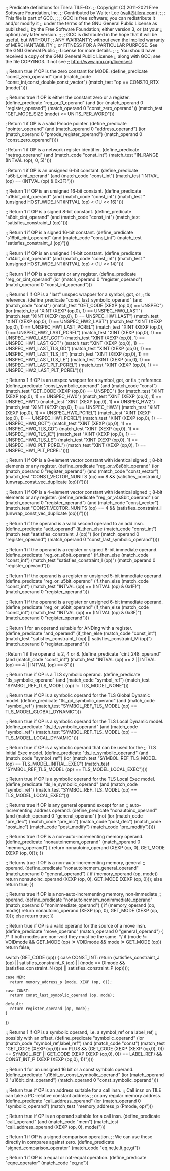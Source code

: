 ;; Predicate definitions for Tilera TILE-Gx.
;; Copyright (C) 2011-2021 Free Software Foundation, Inc.
;; Contributed by Walter Lee (walt@tilera.com)
;;
;; This file is part of GCC.
;;
;; GCC is free software; you can redistribute it and/or modify it
;; under the terms of the GNU General Public License as published
;; by the Free Software Foundation; either version 3, or (at your
;; option) any later version.
;;
;; GCC is distributed in the hope that it will be useful, but WITHOUT
;; ANY WARRANTY; without even the implied warranty of MERCHANTABILITY
;; or FITNESS FOR A PARTICULAR PURPOSE.  See the GNU General Public
;; License for more details.
;;
;; You should have received a copy of the GNU General Public License
;; along with GCC; see the file COPYING3.  If not see
;; <http://www.gnu.org/licenses/>.

;; Return true if OP is the zero constant for MODE.
(define_predicate "const_zero_operand"
  (and (match_code "const_int,const_double,const_vector")
       (match_test "op == CONST0_RTX (mode)")))

;; Returns true if OP is either the constant zero or a register.
(define_predicate "reg_or_0_operand"
  (and (ior (match_operand 0 "register_operand")
	    (match_operand 0 "const_zero_operand"))
       (match_test "GET_MODE_SIZE (mode) <= UNITS_PER_WORD")))

; Return 1 if OP is a valid Pmode pointer.
(define_predicate "pointer_operand"
  (and (match_operand 0 "address_operand")
       (ior (match_operand 0 "pmode_register_operand")
	    (match_operand 0 "const_zero_operand"))))

; Return 1 if OP is a network register identifier.
(define_predicate "netreg_operand"
  (and (match_code "const_int")
       (match_test "IN_RANGE (INTVAL (op), 0, 5)")))

; Return 1 if OP is an unsigned 6-bit constant.
(define_predicate "u6bit_cint_operand"
  (and (match_code "const_int")
       (match_test "INTVAL (op) == (INTVAL (op) & 0x3F)")))

;; Return 1 if OP is an unsigned 16-bit constant.
(define_predicate "u16bit_cint_operand"
  (and (match_code "const_int")
       (match_test "(unsigned HOST_WIDE_INT)INTVAL (op) < (1U << 16)")))

;; Return 1 if OP is a signed 8-bit constant.
(define_predicate "s8bit_cint_operand"
  (and (match_code "const_int")
       (match_test "satisfies_constraint_I (op)")))

;; Return 1 if OP is a signed 16-bit constant.
(define_predicate "s16bit_cint_operand"
  (and (match_code "const_int")
       (match_test "satisfies_constraint_J (op)")))

;; Return 1 if OP is an unsigned 14-bit constant.
(define_predicate "u14bit_cint_operand"
  (and (match_code "const_int")
       (match_test "(unsigned HOST_WIDE_INT)INTVAL (op) < (1U << 14)")))

;; Return 1 if OP is a constant or any register.
(define_predicate "reg_or_cint_operand"
  (ior (match_operand 0 "register_operand")
       (match_operand 0 "const_int_operand")))

;; Returns 1 if OP is a "last" unspec wrapper for a symbol, got, or
;; tls reference.
(define_predicate "const_last_symbolic_operand"
  (and (match_code "const")
       (match_test "GET_CODE (XEXP (op,0)) == UNSPEC")
       (ior (match_test "XINT (XEXP (op,0), 1) == UNSPEC_HW0_LAST")
	    (match_test "XINT (XEXP (op,0), 1) == UNSPEC_HW1_LAST")
	    (match_test "XINT (XEXP (op,0), 1) == UNSPEC_HW2_LAST")
	    (match_test "XINT (XEXP (op,0), 1) == UNSPEC_HW1_LAST_PCREL")
	    (match_test "XINT (XEXP (op,0), 1) == UNSPEC_HW2_LAST_PCREL")
	    (match_test "XINT (XEXP (op,0), 1) == UNSPEC_HW0_LAST_GOT")
	    (match_test "XINT (XEXP (op,0), 1) == UNSPEC_HW1_LAST_GOT")
	    (match_test "XINT (XEXP (op,0), 1) == UNSPEC_HW1_LAST_TLS_GD")
	    (match_test "XINT (XEXP (op,0), 1) == UNSPEC_HW1_LAST_TLS_IE")
	    (match_test "XINT (XEXP (op,0), 1) == UNSPEC_HW1_LAST_TLS_LE")
	    (match_test "XINT (XEXP (op,0), 1) == UNSPEC_HW1_LAST_PLT_PCREL")
	    (match_test "XINT (XEXP (op,0), 1) == UNSPEC_HW2_LAST_PLT_PCREL"))))

;; Returns 1 if OP is an unspec wrapper for a symbol, got, or tls
;; reference.
(define_predicate "const_symbolic_operand"
  (and (match_code "const")
       (match_test "GET_CODE (XEXP (op,0)) == UNSPEC")
       (ior (match_test "XINT (XEXP (op,0), 1) == UNSPEC_HW0")
	    (match_test "XINT (XEXP (op,0), 1) == UNSPEC_HW1")
	    (match_test "XINT (XEXP (op,0), 1) == UNSPEC_HW2")
	    (match_test "XINT (XEXP (op,0), 1) == UNSPEC_HW3")
	    (match_test "XINT (XEXP (op,0), 1) == UNSPEC_HW0_PCREL")
	    (match_test "XINT (XEXP (op,0), 1) == UNSPEC_HW1_PCREL")
	    (match_test "XINT (XEXP (op,0), 1) == UNSPEC_HW0_GOT")
	    (match_test "XINT (XEXP (op,0), 1) == UNSPEC_HW0_TLS_GD")
	    (match_test "XINT (XEXP (op,0), 1) == UNSPEC_HW0_TLS_IE")
	    (match_test "XINT (XEXP (op,0), 1) == UNSPEC_HW0_TLS_LE")
	    (match_test "XINT (XEXP (op,0), 1) == UNSPEC_HW0_PLT_PCREL")
	    (match_test "XINT (XEXP (op,0), 1) == UNSPEC_HW1_PLT_PCREL"))))

;; Return 1 if OP is a 8-element vector constant with identical signed
;; 8-bit elements or any register.
(define_predicate "reg_or_v8s8bit_operand"
  (ior (match_operand 0 "register_operand")
       (and (match_code "const_vector")
	    (match_test "CONST_VECTOR_NUNITS (op) == 8
                         && (satisfies_constraint_I
			     (unwrap_const_vec_duplicate (op)))"))))

;; Return 1 if OP is a 4-element vector constant with identical signed
;; 8-bit elements or any register.
(define_predicate "reg_or_v4s8bit_operand"
  (ior (match_operand 0 "register_operand")
       (and (match_code "const_vector")
	    (match_test "CONST_VECTOR_NUNITS (op) == 4
                         && (satisfies_constraint_I
			     (unwrap_const_vec_duplicate (op)))"))))

;; Return 1 if the operand is a valid second operand to an add insn.
(define_predicate "add_operand"
  (if_then_else (match_code "const_int")
    (match_test "satisfies_constraint_J (op)")
    (ior (match_operand 0 "register_operand")
	 (match_operand 0 "const_last_symbolic_operand"))))

;; Return 1 if the operand is a register or signed 8-bit immediate operand.
(define_predicate "reg_or_s8bit_operand"
  (if_then_else (match_code "const_int")
    (match_test "satisfies_constraint_I (op)")
    (match_operand 0 "register_operand")))

;; Return 1 if the operand is a register or unsigned 5-bit immediate operand.
(define_predicate "reg_or_u5bit_operand"
  (if_then_else (match_code "const_int")
    (match_test "INTVAL (op) == (INTVAL (op) & 0x1F)")
    (match_operand 0 "register_operand")))

;; Return 1 if the operand is a register or unsigned 6-bit immediate operand.
(define_predicate "reg_or_u6bit_operand"
  (if_then_else (match_code "const_int")
    (match_test "INTVAL (op) == (INTVAL (op) & 0x3F)")
    (match_operand 0 "register_operand")))

;; Return 1 for an operand suitable for ANDing with a register.
(define_predicate "and_operand"
  (if_then_else (match_code "const_int")
    (match_test "satisfies_constraint_I (op) || satisfies_constraint_M (op)")
    (match_operand 0 "register_operand")))

; Return 1 if the operand is 2, 4 or 8.
(define_predicate "cint_248_operand"
  (and (match_code "const_int")
       (match_test
        "INTVAL (op) == 2 || INTVAL (op) == 4 || INTVAL (op) == 8")))

;; Return true if OP is a TLS symbolic operand.
(define_predicate "tls_symbolic_operand"
  (and (match_code "symbol_ref")
       (match_test "SYMBOL_REF_TLS_MODEL (op) !=  TLS_MODEL_NONE")))

;; Return true if OP is a symbolic operand for the TLS Global Dynamic model.
(define_predicate "tls_gd_symbolic_operand"
  (and (match_code "symbol_ref")
       (match_test "SYMBOL_REF_TLS_MODEL (op) == TLS_MODEL_GLOBAL_DYNAMIC")))

;; Return true if OP is a symbolic operand for the TLS Local Dynamic model.
(define_predicate "tls_ld_symbolic_operand"
  (and (match_code "symbol_ref")
       (match_test "SYMBOL_REF_TLS_MODEL (op) == TLS_MODEL_LOCAL_DYNAMIC")))

;; Return true if OP is a symbolic operand that can be used for the
;; TLS Initial Exec model.
(define_predicate "tls_ie_symbolic_operand"
  (and (match_code "symbol_ref")
       (ior (match_test "SYMBOL_REF_TLS_MODEL (op) == TLS_MODEL_INITIAL_EXEC")
            (match_test "SYMBOL_REF_TLS_MODEL (op) == TLS_MODEL_LOCAL_EXEC"))))

;; Return true if OP is a symbolic operand for the TLS Local Exec model.
(define_predicate "tls_le_symbolic_operand"
  (and (match_code "symbol_ref")
       (match_test "SYMBOL_REF_TLS_MODEL (op) == TLS_MODEL_LOCAL_EXEC")))

;; Returns true if OP is any general operand except for an
;; auto-incrementing address operand.
(define_predicate "nonautoinc_operand"
  (and (match_operand 0 "general_operand")
       (not (ior (match_code "pre_dec") (match_code "pre_inc")
		 (match_code "post_dec") (match_code "post_inc")
		 (match_code "post_modify") (match_code "pre_modify")))))
 
;; Returns true if OP is a non-auto-incrementing memory operand.
(define_predicate "nonautoincmem_operand"
  (match_operand 0 "memory_operand")
{
  return nonautoinc_operand (XEXP (op, 0), GET_MODE (XEXP (op, 0)));
})

;; Returns true if OP is a non-auto-incrementing memory, general
;; operand.
(define_predicate "nonautoincmem_general_operand"
  (match_operand 0 "general_operand")
{
  if (memory_operand (op, mode))
    return nonautoinc_operand (XEXP (op, 0), GET_MODE (XEXP (op, 0)));
  else
    return true;
})
 
;; Returns true if OP is a non-auto-incrementing memory, non-immediate
;; operand.
(define_predicate "nonautoincmem_nonimmediate_operand"
  (match_operand 0 "nonimmediate_operand")
{
  if (memory_operand (op, mode))
    return nonautoinc_operand (XEXP (op, 0), GET_MODE (XEXP (op, 0)));
  else
    return true;
})
 
;; Return true if OP is a valid operand for the source of a move insn.
(define_predicate "move_operand"
  (match_operand 0 "general_operand")
{
  /* If both modes are non-void they must be the same.  */
  if (mode != VOIDmode && GET_MODE (op) != VOIDmode && mode != GET_MODE (op))
    return false;

  switch (GET_CODE (op))
    {
    case CONST_INT:
      return (satisfies_constraint_J (op)
              || satisfies_constraint_K (op)
              || (mode == DImode &&
                  (satisfies_constraint_N (op)
                   || satisfies_constraint_P (op))));

    case MEM:
      return memory_address_p (mode, XEXP (op, 0));

    case CONST:
      return const_last_symbolic_operand (op, mode);

    default:
      return register_operand (op, mode);
    }
})

;; Returns 1 if OP is a symbolic operand, i.e. a symbol_ref or a label_ref,
;; possibly with an offset.
(define_predicate "symbolic_operand"
  (ior (match_code "symbol_ref,label_ref")
       (and (match_code "const")
	    (match_test "GET_CODE (XEXP (op,0)) == PLUS
			 && (GET_CODE (XEXP (XEXP (op,0), 0)) == SYMBOL_REF
			     || GET_CODE (XEXP (XEXP (op,0), 0)) == LABEL_REF)
			 && CONST_INT_P (XEXP (XEXP (op,0), 1))"))))

;; Return 1 for an unsigned 16 bit or a const symbolc operand.
(define_predicate "u16bit_or_const_symbolic_operand"
  (ior (match_operand 0 "u16bit_cint_operand")
       (match_operand 0 "const_symbolic_operand")))

;; Return true if OP is an address suitable for a call insn.
;; Call insn on TILE can take a PC-relative constant address
;; or any regular memory address.
(define_predicate "call_address_operand"
  (ior (match_operand 0 "symbolic_operand")
       (match_test "memory_address_p (Pmode, op)")))

;; Return true if OP is an operand suitable for a call insn.
(define_predicate "call_operand"
  (and (match_code "mem")
       (match_test "call_address_operand (XEXP (op, 0), mode)")))

;; Return 1 if OP is a signed comparison operation.
;; We can use these directly in compares against zero.
(define_predicate "signed_comparison_operator"
  (match_code "eq,ne,le,lt,ge,gt"))

;; Return 1 if OP is a equal or not-equal operation.
(define_predicate "eqne_operator"
  (match_code "eq,ne"))
